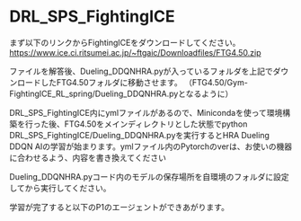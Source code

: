 # DRL_SPS_FightingICE

まず以下のリンクからFightingICEをダウンロードしてください。
https://www.ice.ci.ritsumei.ac.jp/~ftgaic/Downloadfiles/FTG4.50.zip

ファイルを解答後、Dueling_DDQNHRA.pyが入っているフォルダを上記でダウンロードしたFTG4.50フォルダに移動させます。
（FTG4.50/Gym-FightingICE_RL_spring/Dueling_DDQNHRA.pyとなるように）

DRL_SPS_FightingICE内にymlファイルがあるので、Minicondaを使って環境構築を行った後、FTG4.50をメインディレクトリとした状態でpython DRL_SPS_FightingICE/Dueling_DDQNHRA.pyを実行するとHRA Dueling DDQN AIの学習が始まります。ymlファイル内のPytorchのverは、お使いの機器に合わせるよう、内容を書き換えてください


Dueling_DDQNHRA.pyコード内のモデルの保存場所を自環境のフォルダに設定してから実行してください。

学習が完了すると以下のP1のエージェントができあがります。

